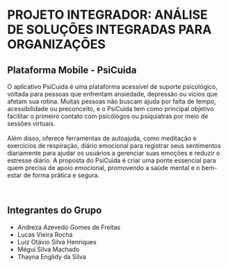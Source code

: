 # PROJETO INTEGRADOR: ANÁLISE DE SOLUÇÕES INTEGRADAS PARA ORGANIZAÇÕES

## Plataforma Mobile - PsiCuida
O aplicativo PsiCuida é uma plataforma acessível de suporte psicológico, voltada para pessoas que enfrentam ansiedade, depressão ou vícios que afetam sua rotina. Muitas pessoas não buscam ajuda por falta de tempo, acessibilidade ou preconceito, e o PsiCuida tem como principal objetivo facilitar o primeiro contato com psicólogos ou psiquiatras por meio de sessões virtuais. <br><br> Além disso, oferece ferramentas de autoajuda, como meditação e exercícios de respiração, diário emocional para registrar seus sentimentos diariamente para ajudar os usuários a gerenciar suas emoções e reduzir o estresse diário. A proposta do PsiCuida é criar uma ponte essencial para quem precisa de apoio emocional, promovendo a saúde mental e o bem-estar de forma prática e segura.

<br>

## Integrantes do Grupo

- Andreza Azevedo Gomes de Freitas
- Lucas Vieira Rocha
- Luiz Otávio Silva Henriques
- Mégui Silva Machado
- Thayna Englidy da Silva